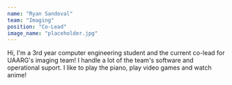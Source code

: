 ```yaml
---
name: "Ryan Sandoval"
team: "Imaging"
position: "Co-Lead"
image_name: "placeholder.jpg"
---
```


Hi, I'm a 3rd year computer engineering student and the current co-lead for UAARG's imaging team! I handle a lot of the team's software and operational suport. I like to play the piano, play video games and watch anime!